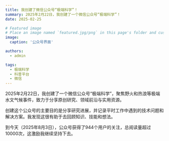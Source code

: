 ```yaml
---
title: 我创建了微信公众号“极端科学”！
summary: 2025年2月22日，我创建了一个微信公众号“极端科学”！
date: 2025-02-25

# Featured image
# Place an image named `featured.jpg/png` in this page's folder and customize its options here.
image:
  caption: '公众号界面'

authors:
  - admin

tags:
  - 极端科学
  - 科普平台
  - 微信
---
```


2025年2月22日，我创建了一个微信公众号“极端科学”，聚焦野火和热浪等极端水文气候事件，致力于分享原创研究、领域前沿与实用资源。

创建这个公众号的主要目的是分享研究进展，并记录平时工作中遇到的技术问题和解决方案。我发现这很有助于去回顾知识、技能和想法。

到今天（2025年8月3日），公众号获得了944个用户的关注，总阅读量超过10000次，这激励我继续坚持下去。